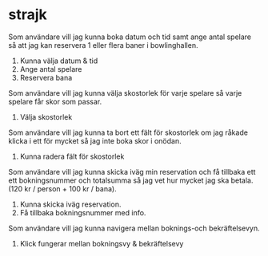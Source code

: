 # strajk

Som användare vill jag kunna boka datum och tid samt ange antal spelare så att jag kan reservera 1 eller flera baner i bowlinghallen.

1. Kunna välja datum & tid 
2. Ange antal spelare
3. Reservera bana



Som användare vill jag kunna välja skostorlek för varje spelare så varje spelare får skor som passar.

1. Välja skostorlek




Som användare vill jag kunna ta bort ett fält för skostorlek om jag råkade klicka i ett för mycket så jag inte boka skor i onödan.

1. Kunna radera fält för skostorlek 




Som användare vill jag kunna skicka iväg min reservation och få tillbaka ett ett bokningsnummer och totalsumma så jag vet hur mycket jag ska betala. (120 kr / person + 100 kr / bana).

1. Kunna skicka iväg reservation.
2. Få tillbaka bokningsnummer med info.



Som användare vill jag kunna navigera mellan boknings-och bekräftelsevyn.

1. Klick fungerar mellan bokningsvy & bekräftelsevy 
